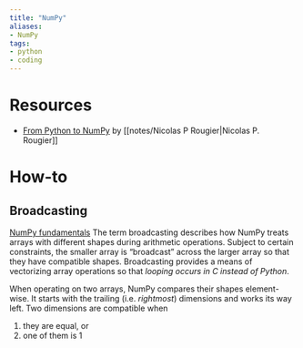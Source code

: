 ```yaml
---
title: "NumPy"
aliases:
- NumPy
tags:
- python
- coding
---
```


# Resources
- [From Python to NumPy](https://www.labri.fr/perso/nrougier/from-python-to-numpy/) by [[notes/Nicolas P Rougier|Nicolas P. Rougier]]

# How-to
## Broadcasting
[NumPy fundamentals](https://numpy.org/doc/stable/user/basics.broadcasting.html)
The term broadcasting describes how NumPy treats arrays with different shapes during arithmetic operations. Subject to certain constraints, the smaller array is “broadcast” across the larger array so that they have compatible shapes. Broadcasting provides a means of vectorizing array operations so that *looping occurs in C instead of Python*.

When operating on two arrays, NumPy compares their shapes element-wise. It starts with the trailing (i.e. *rightmost*) dimensions and works its way left. Two dimensions are compatible when
1.  they are equal, or
2.  one of them is 1
